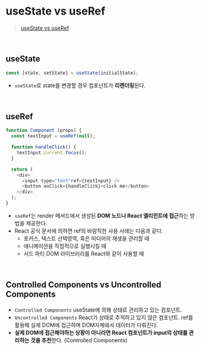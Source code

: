 # useState vs useRef
> [useState vs useRef](https://velog.io/@hyunjine/useState-vs-useRef)

<br/>

## useState
```javascript
const [state, setState] = useState(initialState);
```
- `useState`로 state를 변경할 경우 컴포넌트가 **리렌더링**된다.

<br/>

## useRef
```javascript
function Component (props) {
  const textInput = useRef(null);

  function handleClick() {
    textInput.current.focus();
  }

  return (
    <div>
      <input type="text"ref={textInput} />
      <button onClick={handleClick}>click me</button>
    </div>
  );
}
```
- `useRef`는 render 메서드에서 생성된 **DOM 노드나 React 엘리먼트에 접근**하는 방법을 제공한다.
- React 공식 문서에 의하면 ref의 바람직한 사용 사례는 다음과 같다.
  - 포커스, 텍스트 선택영역, 혹은 미디어의 재생을 관리할 때
  - 애니메이션을 직접적으로 실행시킬 때
  - 서드 파티 DOM 라이브러리를 React와 같이 사용할 때

<br/>

## Controlled Components vs Uncontrolled Components
- `Controlled Components` useState에 의해 상태로 관리하고 있는 컴포넌트.
- `Uncontrolled Components` React가 상태로 추적하고 있지 않은 컴포넌트. ref를 활용해 실제 DOM에 접근하며 DOM자체에서 데이터가 다뤄진다.
- **실제 DOM에 접근해야하는 상황이 아니라면 React 컴포넌트가 input의 상태를 관리하는 것을 추천**한다. (Controlled Components)



